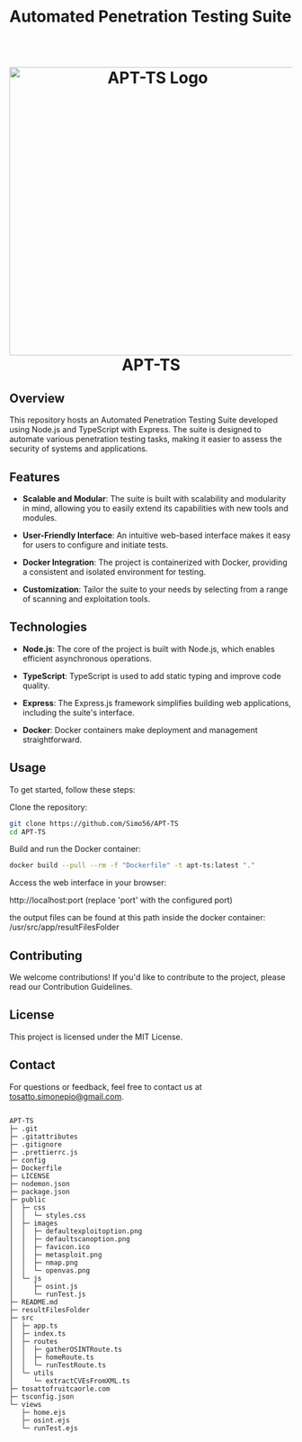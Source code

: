 # Automated Penetration Testing Suite

<h1 align="center">
  <br>
  <img width="512" alt="APT-TS Logo" src="https://github.com/Simo56/APT-TS/assets/20564263/34d791e3-ab23-4fdd-a4e1-9751de34ba2d">
  <br>
  APT-TS
  <br>
</h1>

## Overview

This repository hosts an Automated Penetration Testing Suite developed using Node.js and TypeScript with Express. The suite is designed to automate various penetration testing tasks, making it easier to assess the security of systems and applications.

## Features

- **Scalable and Modular**: The suite is built with scalability and modularity in mind, allowing you to easily extend its capabilities with new tools and modules.

- **User-Friendly Interface**: An intuitive web-based interface makes it easy for users to configure and initiate tests.

- **Docker Integration**: The project is containerized with Docker, providing a consistent and isolated environment for testing.

- **Customization**: Tailor the suite to your needs by selecting from a range of scanning and exploitation tools.

## Technologies

- **Node.js**: The core of the project is built with Node.js, which enables efficient asynchronous operations.

- **TypeScript**: TypeScript is used to add static typing and improve code quality.

- **Express**: The Express.js framework simplifies building web applications, including the suite's interface.

- **Docker**: Docker containers make deployment and management straightforward.

## Usage

To get started, follow these steps:

Clone the repository:

```bash
git clone https://github.com/Simo56/APT-TS
cd APT-TS

```

Build and run the Docker container:

```bash
docker build --pull --rm -f "Dockerfile" -t apt-ts:latest "."
```

Access the web interface in your browser:

http://localhost:port (replace 'port' with the configured port)

the output files can be found at this path inside the docker container: /usr/src/app/resultFilesFolder

## Contributing

We welcome contributions! If you'd like to contribute to the project, please read our Contribution Guidelines.

## License

This project is licensed under the MIT License.

## Contact

For questions or feedback, feel free to contact us at tosatto.simonepio@gmail.com.

```

APT-TS
├─ .git
├─ .gitattributes
├─ .gitignore
├─ .prettierrc.js
├─ config
├─ Dockerfile
├─ LICENSE
├─ nodemon.json
├─ package.json
├─ public
│  ├─ css
│  │  └─ styles.css
│  ├─ images
│  │  ├─ defaultexploitoption.png
│  │  ├─ defaultscanoption.png
│  │  ├─ favicon.ico
│  │  ├─ metasploit.png
│  │  ├─ nmap.png
│  │  └─ openvas.png
│  └─ js
│     ├─ osint.js
│     └─ runTest.js
├─ README.md
├─ resultFilesFolder
├─ src
│  ├─ app.ts
│  ├─ index.ts
│  ├─ routes
│  │  ├─ gatherOSINTRoute.ts
│  │  ├─ homeRoute.ts
│  │  └─ runTestRoute.ts
│  └─ utils
│     └─ extractCVEsFromXML.ts
├─ tosattofruitcaorle.com
├─ tsconfig.json
└─ views
   ├─ home.ejs
   ├─ osint.ejs
   └─ runTest.ejs

```
